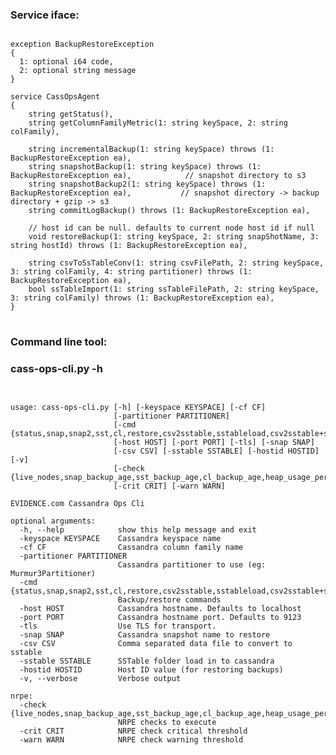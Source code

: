 ### Service iface:

<pre>
<code>
exception BackupRestoreException
{
  1: optional i64 code,
  2: optional string message
}

service CassOpsAgent
{
    string getStatus(),
    string getColumnFamilyMetric(1: string keySpace, 2: string colFamily),

    string incrementalBackup(1: string keySpace) throws (1: BackupRestoreException ea),
    string snapshotBackup(1: string keySpace) throws (1: BackupRestoreException ea),            // snapshot directory to s3
    string snapshotBackup2(1: string keySpace) throws (1: BackupRestoreException ea),           // snapshot directory -> backup directory + gzip -> s3
    string commitLogBackup() throws (1: BackupRestoreException ea),

    // host id can be null. defaults to current node host id if null
    void restoreBackup(1: string keySpace, 2: string snapShotName, 3: string hostId) throws (1: BackupRestoreException ea),

    string csvToSsTableConv(1: string csvFilePath, 2: string keySpace, 3: string colFamily, 4: string partitioner) throws (1: BackupRestoreException ea),
    bool ssTableImport(1: string ssTableFilePath, 2: string keySpace, 3: string colFamily) throws (1: BackupRestoreException ea),
}
</code>
</pre>

### Command line tool:

### cass-ops-cli.py -h

<pre>
<code>

usage: cass-ops-cli.py [-h] [-keyspace KEYSPACE] [-cf CF]
                       [-partitioner PARTITIONER]
                       [-cmd {status,snap,snap2,sst,cl,restore,csv2sstable,sstableload,csv2sstable+sstableload,nrpe}]
                       [-host HOST] [-port PORT] [-tls] [-snap SNAP]
                       [-csv CSV] [-sstable SSTABLE] [-hostid HOSTID] [-v]
                       [-check {live_nodes,snap_backup_age,sst_backup_age,cl_backup_age,heap_usage_perc,write_latency,read_latency}]
                       [-crit CRIT] [-warn WARN]

EVIDENCE.com Cassandra Ops Cli

optional arguments:
  -h, --help            show this help message and exit
  -keyspace KEYSPACE    Cassandra keyspace name
  -cf CF                Cassandra column family name
  -partitioner PARTITIONER
                        Cassandra partitioner to use (eg: Murmur3Partitioner)
  -cmd {status,snap,snap2,sst,cl,restore,csv2sstable,sstableload,csv2sstable+sstableload,nrpe}
                        Backup/restore commands
  -host HOST            Cassandra hostname. Defaults to localhost
  -port PORT            Cassandra hostname port. Defaults to 9123
  -tls                  Use TLS for transport.
  -snap SNAP            Cassandra snapshot name to restore
  -csv CSV              Comma separated data file to convert to sstable
  -sstable SSTABLE      SSTable folder load in to cassandra
  -hostid HOSTID        Host ID value (for restoring backups)
  -v, --verbose         Verbose output

nrpe:
  -check {live_nodes,snap_backup_age,sst_backup_age,cl_backup_age,heap_usage_perc,write_latency,read_latency}
                        NRPE checks to execute
  -crit CRIT            NRPE check critical threshold
  -warn WARN            NRPE check warning threshold

</code>
</pre>